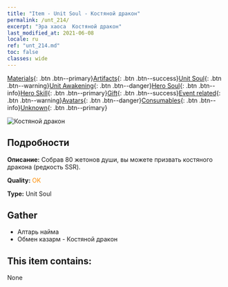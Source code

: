 ```yaml
---
title: "Item - Unit Soul - Костяной дракон"
permalink: /unt_214/
excerpt: "Эра хаоса  Костяной дракон"
last_modified_at: 2021-06-08
locale: ru
ref: "unt_214.md"
toc: false
classes: wide
---
```

 [Materials](/ItemsRU/){: .btn .btn--primary}[Artifacts](/ItemsRU/Artifacts/){: .btn .btn--success}[Unit Soul](/ItemsRU/UnitSoul/){: .btn .btn--warning}[Unit Awakening](/ItemsRU/UnitAwakening/){: .btn .btn--danger}[Hero Soul](/ItemsRU/HeroSoul/){: .btn .btn--info}[Hero Skill](/ItemsRU/HeroSkill/){: .btn .btn--primary}[Gift](/ItemsRU/Gift/){: .btn .btn--success}[Event related](/ItemsRU/Events/){: .btn .btn--warning}[Avatars](/ItemsRU/Avatars/){: .btn .btn--danger}[Consumables](/ItemsRU/Consumables/){: .btn .btn--info}[Unknown](/ItemsRU/Unknown/){: .btn .btn--primary}

 ![Костяной дракон](/images/u/ti_gulong.jpg)

## Подробности
 **Описание:** Собрав 80 жетонов души, вы можете призвать костяного дракона (редкость SSR).

 **Quality:** <span style="color: #FF8C00">OK</span>

 **Type:** Unit Soul

## Gather

*    Алтарь найма 
*    Обмен казарм - Костяной дракон 

## This item contains:

  None

